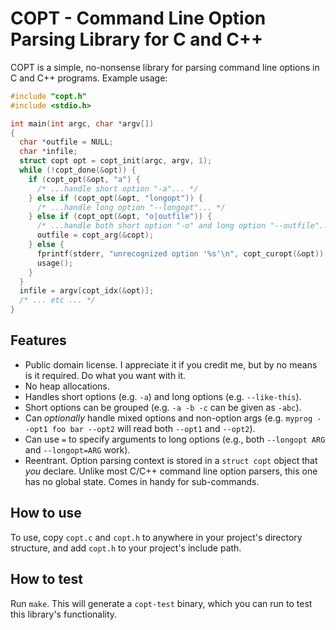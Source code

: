 # COPT - Command Line Option Parsing Library for C and C++

COPT is a simple, no-nonsense library for parsing command line options in C
and C++ programs.  Example usage:

```C
#include "copt.h"
#include <stdio.h>

int main(int argc, char *argv[])
{
  char *outfile = NULL;
  char *infile;
  struct copt opt = copt_init(argc, argv, 1);
  while (!copt_done(&opt)) {
    if (copt_opt(&opt, "a") {
      /* ...handle short option "-a"... */
    } else if (copt_opt(&opt, "longopt")) {
      /* ...handle long option "--longopt"... */
    } else if (copt_opt(&opt, "o|outfile")) {
      /* ...handle both short option "-o" and long option "--outfile"... */
      outfile = copt_arg(&copt);
    } else {
      fprintf(stderr, "unrecognized option '%s'\n", copt_curopt(&opt));
      usage();
    }
  }
  infile = argv[copt_idx(&opt)];
  /* ... etc ... */
}
```

## Features

* Public domain license.  I appreciate it if you credit me, but by no means
  is it required.  Do what you want with it.
* No heap allocations.
* Handles short options (e.g. `-a`) and long options (e.g. `--like-this`).
* Short options can be grouped (e.g. `-a -b -c` can be given as `-abc`).
* Can _optionally_ handle mixed options and non-option args (e.g. `myprog
  --opt1 foo bar --opt2` will read both `--opt1` and `--opt2`).
* Can use `=` to specify arguments to long options (e.g., both `--longopt
  ARG` and `--longopt=ARG` work).
* Reentrant.  Option parsing context is stored in a `struct copt` object
  that _you_ declare.  Unlike most C/C++ command line option parsers, this
  one has no global state.  Comes in handy for sub-commands.

## How to use

To use, copy `copt.c` and `copt.h` to anywhere in your project's directory
structure, and add `copt.h` to your project's include path.

## How to test

Run `make`.  This will generate a `copt-test` binary, which you can run to
test this library's functionality.
